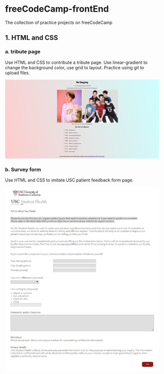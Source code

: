 # freeCodeCamp-frontEnd
The collection of practice projects on freeCodeCamp

## 1. HTML and CSS
### a. tribute page
Use HTML and CSS to contribute a tribute page.
Use linear-gradient to change the background color, use grid to layout.
Practice using git to upload files.

![image](https://github.com/Lisha-Xu/freeCodeCamp-frontEnd/blob/master/HTML_CSS/image/TributePage_Tsingfong.png)

### b. Survey form
Use HTML and CSS to imitate USC patient feedback form page.

![image](https://github.com/Lisha-Xu/freeCodeCamp-frontEnd/blob/master/HTML_CSS/image/surveyForm.png)
